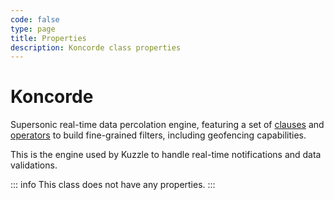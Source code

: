 ```yaml
---
code: false
type: page
title: Properties
description: Koncorde class properties
---
```


# Koncorde

Supersonic real-time data percolation engine, featuring a set of [clauses](/core/2/api/koncorde-filters-syntax/clauses) and [operators](/core/2/api/koncorde-filters-syntax/operators) to build fine-grained filters, including geofencing capabilities.

This is the engine used by Kuzzle to handle real-time notifications and data validations.

::: info
This class does not have any properties.
:::
